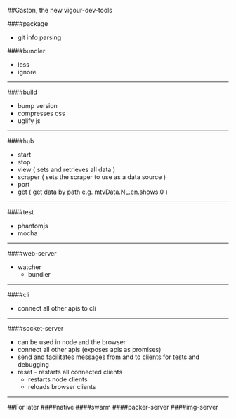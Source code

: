 ##Gaston, the new vigour-dev-tools

####package
* git info parsing

####bundler
* less
* ignore 

---
####build
* bump version
* compresses css 
* uglify js

---
####hub
* start
* stop
* view ( sets and retrieves all data )
* scraper ( sets the scraper to use as a data source )
* port
* get ( get data by path e.g. mtvData.NL.en.shows.0 )

---

####test
* phantomjs
* mocha

---
####web-server
* watcher
  * bundler

---
####cli
* connect all other apis to cli 

---
####socket-server
* can be used in node and the browser
* connect all other apis (exposes apis as promises)
* send and facilitates messages from and to clients for tests and debugging
* reset - restarts all connected clients
  * restarts node clients
  * reloads browser clients

---
##For later
####native
####swarm
####packer-server
####img-server
